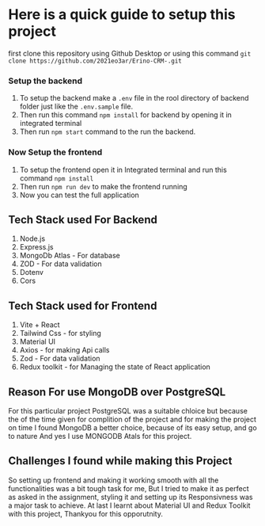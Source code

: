 # Here is a quick guide to setup this project

first clone this repository using Github Desktop or using this command ```git clone https://github.com/2021eo3ar/Erino-CRM-.git```

### Setup the backend
1. To setup the backend make a ``.env`` file in the rool directory of backend folder just like the ``.env.sample`` file.
2. Then run this command ``npm install`` for backend by opening it in integrated terminal
3. Then run ``npm start`` command to the run the backend.

### Now Setup the frontend
1. To setup the frontend open it in Integrated terminal and run this command ``npm install``
2. Then run ``npm run dev`` to make the frontend running
3. Now you can test the full application

## Tech Stack used For Backend
1. Node.js
2. Express.js
3. MongoDb Atlas - For database
4. ZOD - For data validation
5. Dotenv
6. Cors

## Tech Stack used for Frontend
1. Vite + React
2. Tailwind Css - for styling
3. Material UI
4. Axios -  for making Api calls
5. Zod -  For data validation
6. Redux toolkit - for Managing the state of React application

## Reason For use MongoDB over PostgreSQL 
For this particular project PostgreSQL was a suitable chloice but because the of the time given for complition of the project and for making the project on time I found MongoDB a better choice, because of its easy setup, and go to nature
And yes I use MONGODB Atals for this project.

## Challenges I found while making this Project
So setting up frontend and making it working smooth with all the functionalities was a bit tough task for me, But I tried to make it as perfect as asked in the assignment, styling it and setting up its Responsivness was a major task to achieve.
At last I learnt about Material UI and Redux Toolkit with this project, Thankyou for this opporutnity.
   
